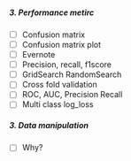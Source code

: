 
##### 3. Performance metirc
- [ ] Confusion matrix
- [ ] Confusion matrix plot
- [ ] Evernote
- [ ] Precision, recall, f1score
- [ ] GridSearch RandomSearch
- [ ] Cross fold validation 
- [ ] ROC, AUC, Precision Recall
- [ ] Multi class log_loss
<!-- - [x] Venus -->

##### 3. Data manipulation
- [ ] Why?

